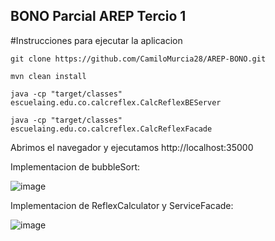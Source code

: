 ## BONO Parcial AREP Tercio 1

#Instrucciones para ejecutar la aplicacion

`
git clone https://github.com/CamiloMurcia28/AREP-BONO.git
`

`
mvn clean install
`

`
java -cp "target/classes" escuelaing.edu.co.calcreflex.CalcReflexBEServer
`

`
java -cp "target/classes" escuelaing.edu.co.calcreflex.CalcReflexFacade
`

Abrimos el navegador y ejecutamos http://localhost:35000

Implementacion de bubbleSort:

![image](https://github.com/user-attachments/assets/b41a4f19-5e31-4155-95cd-48161105b548)

Implementacion de ReflexCalculator y ServiceFacade:

![image](https://github.com/user-attachments/assets/badca605-e2e4-4364-b7ba-1b007030d5d0)




